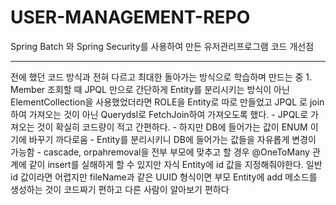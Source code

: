 # USER-MANAGEMENT-REPO
Spring Batch 와 Spring Security를 사용하여 만든 유저관리프로그램
코드 개선점

<hr>
전에 했던 코드 방식과 전혀 다르고 최대한 돌아가는 방식으로 학습하며 만드는 중 
1. Member 조회할 때 JPQL 만으로 간단하게 Entity를 분리시키는 방식이 아닌 ElementCollection을 사용했었더라면 ROLE을 Entity로 따로 만들었고
    JPQL 로 join 하여 가져오는 것이 아닌 Querydsl로 FetchJoin하여 가져오도록 했다.
      - JPQL로 가져오는 것이 확실히 코드량이 적고 간편하다.
      - 하지만 DB에 들어가는 값이 ENUM 이기에 바꾸기 까다로움
      - Entity를 분리시키니 DB에 들어가는 값들을 자유롭게 변경이 가능함
      - cascade, orpahremoval을 전부 부모에 맞추고 할 경우 @OneToMany 관계에 같이 insert를 실해하게 할 수 있지만 자식 Entity에 id 값을
        지정해줘야한다. 일반 id 값이라면 어렵지만 fileName과 같은 UUID 형식이면 부모 Entity에 add 메소드를 생성하는 것이 코드짜기 편하고
          다른 사람이 알아보기 편하다
